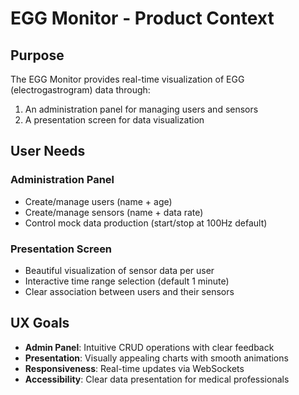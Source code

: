 # EGG Monitor - Product Context

## Purpose
The EGG Monitor provides real-time visualization of EGG (electrogastrogram) data through:
1. An administration panel for managing users and sensors
2. A presentation screen for data visualization

## User Needs
### Administration Panel
- Create/manage users (name + age)
- Create/manage sensors (name + data rate)
- Control mock data production (start/stop at 100Hz default)

### Presentation Screen
- Beautiful visualization of sensor data per user
- Interactive time range selection (default 1 minute)
- Clear association between users and their sensors

## UX Goals
- **Admin Panel**: Intuitive CRUD operations with clear feedback
- **Presentation**: Visually appealing charts with smooth animations
- **Responsiveness**: Real-time updates via WebSockets
- **Accessibility**: Clear data presentation for medical professionals
